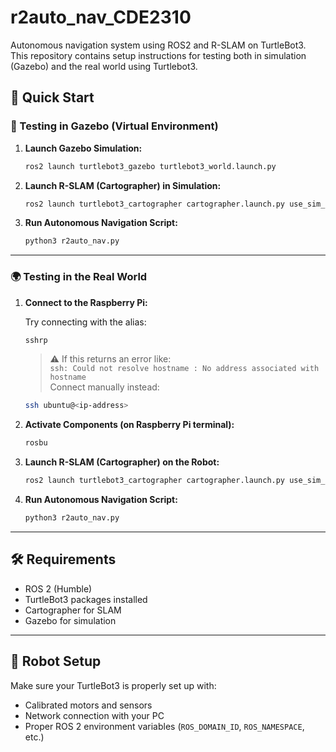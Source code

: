 # r2auto_nav_CDE2310

Autonomous navigation system using ROS2 and R-SLAM on TurtleBot3. This repository contains setup instructions for testing both in simulation (Gazebo) and the real world using Turtlebot3.

## 🚀 Quick Start

### 🧪 Testing in Gazebo (Virtual Environment)

1. **Launch Gazebo Simulation:**

   ```bash
   ros2 launch turtlebot3_gazebo turtlebot3_world.launch.py
   ```

2. **Launch R-SLAM (Cartographer) in Simulation:**

   ```bash
   ros2 launch turtlebot3_cartographer cartographer.launch.py use_sim_time:=True
   ```

3. **Run Autonomous Navigation Script:**

   ```bash
   python3 r2auto_nav.py
   ```

---

### 🌍 Testing in the Real World

1. **Connect to the Raspberry Pi:**

   Try connecting with the alias:

   ```bash
   sshrp
   ```

   > ⚠️ If this returns an error like:  
   > `ssh: Could not resolve hostname : No address associated with hostname`  
   > Connect manually instead:

   ```bash
   ssh ubuntu@<ip-address>
   ```

2. **Activate Components (on Raspberry Pi terminal):**

   ```bash
   rosbu
   ```

3. **Launch R-SLAM (Cartographer) on the Robot:**

   ```bash
   ros2 launch turtlebot3_cartographer cartographer.launch.py use_sim_time:=True
   ```

4. **Run Autonomous Navigation Script:**

   ```bash
   python3 r2auto_nav.py
   ```

---

## 🛠 Requirements

- ROS 2 (Humble)
- TurtleBot3 packages installed
- Cartographer for SLAM
- Gazebo for simulation

---

## 🤖 Robot Setup

Make sure your TurtleBot3 is properly set up with:
- Calibrated motors and sensors
- Network connection with your PC
- Proper ROS 2 environment variables (`ROS_DOMAIN_ID`, `ROS_NAMESPACE`, etc.)
